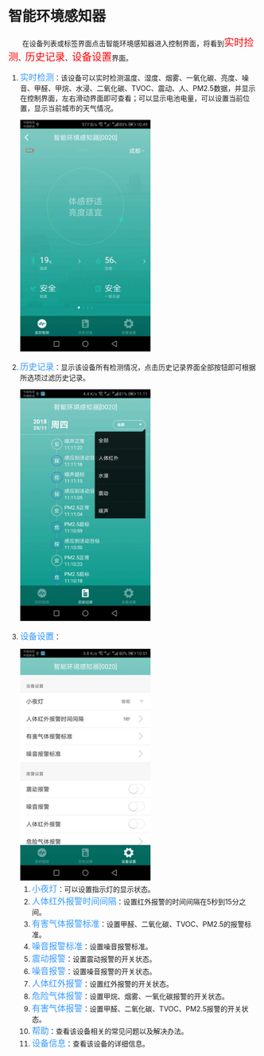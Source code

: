 # 智能环境感知器

&emsp;&emsp;在设备列表或标签界面点击智能环境感知器进入控制界面，将看到<font style='color:#ff0000;font-size:20px'>实时捡测</font>、<font style='color:#ff0000;font-size:20px'>历史记录</font>、<font style='color:#ff0000;font-size:20px'>设备设置</font>界面。

1. <font style='color:#3699ff;font-size:17px'>实时检测</font>：该设备可以实时检测温度、湿度、烟雾、一氧化碳、亮度、噪音、甲醛、甲烷、水浸、二氧化碳、TVOC、震动、人、PM2.5数据，并显示在控制界面，左右滑动界面即可查看；可以显示电池电量，可以设置当前位置，显示当前城市的天气情况。

	<img src="../images/MacBee/智能环境感知器/控制界面.png" width = "262" height = "465">
	
2. <font style='color:#3699ff;font-size:17px'>历史记录</font>：显示该设备所有检测情况，点击历史记录界面全部按钮即可根据所选项过滤历史记录。

	<img src="../images/MacBee/智能环境感知器/历史记录.png" width = "262" height = "465">
	
3. <font style='color:#3699ff;font-size:17px'>设备设置</font>：

	<img src="../images/MacBee/智能环境感知器/设备设置.png" width = "262" height = "465">

	1.	<font style='color:#3699ff;font-size:17px'>小夜灯</font>：可以设置指示灯的显示状态。
	2.	<font style='color:#3699ff;font-size:17px'>人体红外报警时间间隔</font>：设置红外报警的时间间隔在5秒到15分之间。
	3.	<font style='color:#3699ff;font-size:17px'>有害气体报警标准</font>：设置甲醛、二氧化碳、TVOC、PM2.5的报警标准。
	4.	<font style='color:#3699ff;font-size:17px'>噪音报警标准</font>：设置噪音报警标准。
	5.	<font style='color:#3699ff;font-size:17px'>震动报警</font>：设置震动报警的开关状态。
	6.	<font style='color:#3699ff;font-size:17px'>噪音报警</font>：设置噪音报警的开关状态。
	7.	<font style='color:#3699ff;font-size:17px'>人体红外报警</font>：设置红外报警的开关状态。
	8.	<font style='color:#3699ff;font-size:17px'>危险气体报警</font>：设置甲烷、烟雾、一氧化碳报警的开关状态。
	9.	<font style='color:#3699ff;font-size:17px'>有害气体报警</font>：设置甲醛、二氧化碳、TVOC、PM2.5报警的开关状态。
	10.	<font style='color:#3699ff;font-size:17px'>帮助</font>：查看该设备相关的常见问题以及解决办法。
	11. <font style='color:#3699ff;font-size:17px'>设备信息</font>：查看该设备的详细信息。